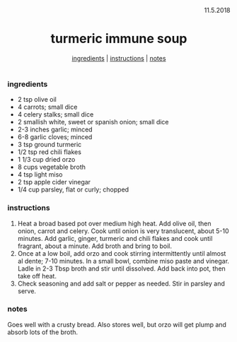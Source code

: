 <p align="right">11.5.2018</p>

<h1 align="center">turmeric immune soup</h1>

<div align="center">
  <a href="#ingredients">ingredients</a> | 
  <a href="#instructions">instructions</a> | 
  <a href="#notes">notes</a>
</div>
<br>

### ingredients
- 2 tsp olive oil
- 4 carrots; small dice
- 4 celery stalks; small dice
- 2 smallish white, sweet or spanish onion; small dice
- 2-3 inches garlic; minced
- 6-8 garlic cloves; minced
- 3 tsp ground turmeric 
- 1/2 tsp red chili flakes
- 1 1/3 cup dried orzo
- 8 cups vegetable broth
- 4 tsp light miso
- 2 tsp apple cider vinegar
- 1/4 cup parsley, flat or curly; chopped

### instructions
1. Heat a broad based pot over medium high heat.  Add olive oil, then onion, carrot and celery.  Cook until onion is 
very translucent, about 5-10 minutes. Add garlic, ginger, turmeric and chili flakes and cook until fragrant, about a 
minute.  Add broth and bring to boil.
2. Once at a low boil, add orzo and cook stirring intermittently until almost al dente; 7-10 minutes.  In a small bowl, 
combine miso paste and vinegar.  Ladle in 2-3 Tbsp broth and stir until dissolved.  Add back into pot, then take off 
heat.  
3. Check seasoning and add salt or pepper as needed. Stir in parsley and serve.  

### notes
Goes well with a crusty bread. Also stores well, but orzo will get plump and absorb 
lots of the broth.
